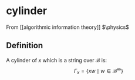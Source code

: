 # cylinder
From [[algorithmic information theory]]
$\physics$
## Definition
A cylinder of $x$ which is a string over $\mathcal{B}$ is:
$$\Gamma_{x} = \{ xw \mid w \in \mathcal{B}^{\infty} \}$$